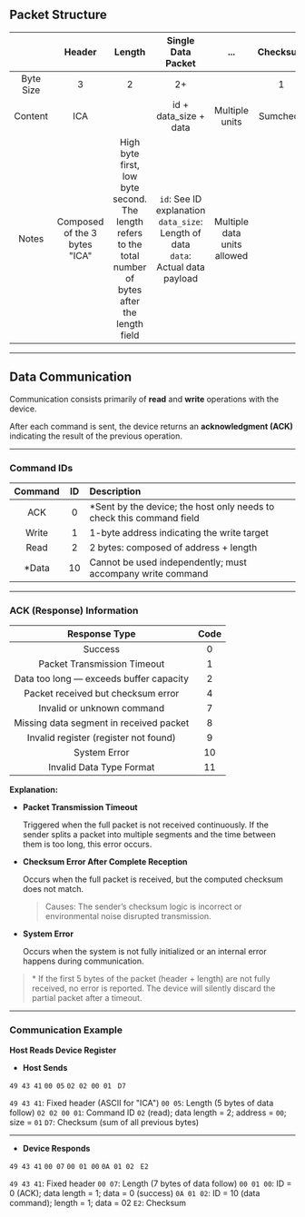 ## Packet Structure

|           |             Header            |                                                  Length                                                 |                                     Single Data Packet                                     |             ...             | Checksum |
| :-------: | :---------------------------: | :-----------------------------------------------------------------------------------------------------: | :----------------------------------------------------------------------------------------: | :-------------------------: | :------: |
| Byte Size |               3               |                                                    2                                                    |                                             2+                                             |                             |     1    |
|  Content  |              ICA              |                                                                                                         |                                   id + data\_size + data                                   |        Multiple units       | Sumcheck |
|   Notes   | Composed of the 3 bytes "ICA" | High byte first, low byte second. The length refers to the total number of bytes after the length field | `id`: See ID explanation<br />`data_size`: Length of data<br />`data`: Actual data payload | Multiple data units allowed |          |

---

## Data Communication

Communication consists primarily of **read** and **write** operations with the device.

After each command is sent, the device returns an **acknowledgment (ACK)** indicating the result of the previous operation.

---

### Command IDs

| Command |  ID | Description                                                           |
| :-----: | :-: | :-------------------------------------------------------------------- |
|   ACK   |  0  | \*Sent by the device; the host only needs to check this command field |
|  Write  |  1  | 1-byte address indicating the write target                            |
|   Read  |  2  | 2 bytes: composed of address + length                                 |
|  \*Data |  10 | Cannot be used independently; must accompany write command            |

---

### ACK (Response) Information

|              Response Type              | Code |
| :-------------------------------------: | :--: |
|                 Success                 |   0  |
|       Packet Transmission Timeout       |   1  |
| Data too long — exceeds buffer capacity |   2  |
|    Packet received but checksum error   |   4  |
|        Invalid or unknown command       |   7  |
| Missing data segment in received packet |   8  |
|  Invalid register (register not found)  |   9  |
|               System Error              |  10  |
|         Invalid Data Type Format        |  11  |

**Explanation:**

* **Packet Transmission Timeout**

  Triggered when the full packet is not received continuously. If the sender splits a packet into multiple segments and the time between them is too long, this error occurs.

* **Checksum Error After Complete Reception**

  Occurs when the full packet is received, but the computed checksum does not match.

  > Causes: The sender’s checksum logic is incorrect or environmental noise disrupted transmission.

* **System Error**

  Occurs when the system is not fully initialized or an internal error happens during communication.

> \* If the first 5 bytes of the packet (header + length) are not fully received, no error is reported. The device will silently discard the partial packet after a timeout.

---

### Communication Example

**Host Reads Device Register**

* **Host Sends**

`49 43 41` `00 05` `02 02 00 01` ` D7`

`49 43 41`: Fixed header (ASCII for "ICA")
`00 05`: Length (5 bytes of data follow)
`02 02 00 01`: Command ID `02` (read); data length = 2; address = `00`; size = `01`
`D7`: Checksum (sum of all previous bytes)

---

* **Device Responds**

`49 43 41` `00 07` `00 01 00` `0A 01 02 ` `E2`

`49 43 41`: Fixed header
`00 07`: Length (7 bytes of data follow)
`00 01 00`: ID = 0 (ACK); data length = 1; data = 0 (success)
`0A 01 02`: ID = 10 (data command); length = 1; data = 02
`E2`: Checksum

